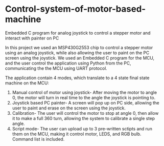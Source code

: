 # Control-system-of-motor-based-machine
Embedded C program for analog joystick to control a stepper motor and interact with painter on PC

In this project we used an MSP430G2553 chip to control a stepper motor using an analog joystick, while also allowing the user to paint on the PC screen using the joystick. We used an Embedded C program for the MCU, and the user control the application using Python from the PC, communicating the the MCU using UART protocol.

The application contain 4 modes, which translate to a 4 state final state machine on the MCU:
1. Manual control of motor using joystick- After moving the motor to angle 0, the motor will turn in real time to the angle the joystick is pointing to.
2. Joystick based PC painter- A screen will pop up on PC side, allowing the user to paint and erase on the screen using the joystick.
3. Calibration- The user will control the motor to stop at angle 0, then allow it to make a full 360 turn, allowing the system to calibrate a single step angle.
4. Script mode- The user can upload up to 3 pre-written sctipts and run them on the MCU, making it control motor, LEDS, and RGB bulb. Command list is included.
